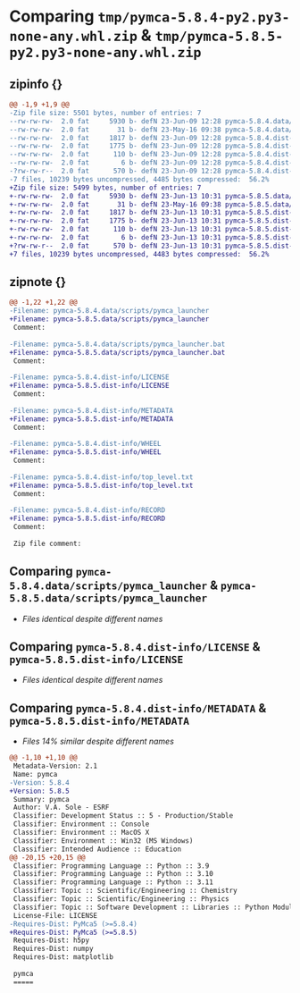 # Comparing `tmp/pymca-5.8.4-py2.py3-none-any.whl.zip` & `tmp/pymca-5.8.5-py2.py3-none-any.whl.zip`

## zipinfo {}

```diff
@@ -1,9 +1,9 @@
-Zip file size: 5501 bytes, number of entries: 7
--rw-rw-rw-  2.0 fat     5930 b- defN 23-Jun-09 12:28 pymca-5.8.4.data/scripts/pymca_launcher
--rw-rw-rw-  2.0 fat       31 b- defN 23-May-16 09:38 pymca-5.8.4.data/scripts/pymca_launcher.bat
--rw-rw-rw-  2.0 fat     1817 b- defN 23-Jun-09 12:28 pymca-5.8.4.dist-info/LICENSE
--rw-rw-rw-  2.0 fat     1775 b- defN 23-Jun-09 12:28 pymca-5.8.4.dist-info/METADATA
--rw-rw-rw-  2.0 fat      110 b- defN 23-Jun-09 12:28 pymca-5.8.4.dist-info/WHEEL
--rw-rw-rw-  2.0 fat        6 b- defN 23-Jun-09 12:28 pymca-5.8.4.dist-info/top_level.txt
-?rw-rw-r--  2.0 fat      570 b- defN 23-Jun-09 12:28 pymca-5.8.4.dist-info/RECORD
-7 files, 10239 bytes uncompressed, 4485 bytes compressed:  56.2%
+Zip file size: 5499 bytes, number of entries: 7
+-rw-rw-rw-  2.0 fat     5930 b- defN 23-Jun-13 10:31 pymca-5.8.5.data/scripts/pymca_launcher
+-rw-rw-rw-  2.0 fat       31 b- defN 23-May-16 09:38 pymca-5.8.5.data/scripts/pymca_launcher.bat
+-rw-rw-rw-  2.0 fat     1817 b- defN 23-Jun-13 10:31 pymca-5.8.5.dist-info/LICENSE
+-rw-rw-rw-  2.0 fat     1775 b- defN 23-Jun-13 10:31 pymca-5.8.5.dist-info/METADATA
+-rw-rw-rw-  2.0 fat      110 b- defN 23-Jun-13 10:31 pymca-5.8.5.dist-info/WHEEL
+-rw-rw-rw-  2.0 fat        6 b- defN 23-Jun-13 10:31 pymca-5.8.5.dist-info/top_level.txt
+?rw-rw-r--  2.0 fat      570 b- defN 23-Jun-13 10:31 pymca-5.8.5.dist-info/RECORD
+7 files, 10239 bytes uncompressed, 4483 bytes compressed:  56.2%
```

## zipnote {}

```diff
@@ -1,22 +1,22 @@
-Filename: pymca-5.8.4.data/scripts/pymca_launcher
+Filename: pymca-5.8.5.data/scripts/pymca_launcher
 Comment: 
 
-Filename: pymca-5.8.4.data/scripts/pymca_launcher.bat
+Filename: pymca-5.8.5.data/scripts/pymca_launcher.bat
 Comment: 
 
-Filename: pymca-5.8.4.dist-info/LICENSE
+Filename: pymca-5.8.5.dist-info/LICENSE
 Comment: 
 
-Filename: pymca-5.8.4.dist-info/METADATA
+Filename: pymca-5.8.5.dist-info/METADATA
 Comment: 
 
-Filename: pymca-5.8.4.dist-info/WHEEL
+Filename: pymca-5.8.5.dist-info/WHEEL
 Comment: 
 
-Filename: pymca-5.8.4.dist-info/top_level.txt
+Filename: pymca-5.8.5.dist-info/top_level.txt
 Comment: 
 
-Filename: pymca-5.8.4.dist-info/RECORD
+Filename: pymca-5.8.5.dist-info/RECORD
 Comment: 
 
 Zip file comment:
```

## Comparing `pymca-5.8.4.data/scripts/pymca_launcher` & `pymca-5.8.5.data/scripts/pymca_launcher`

 * *Files identical despite different names*

## Comparing `pymca-5.8.4.dist-info/LICENSE` & `pymca-5.8.5.dist-info/LICENSE`

 * *Files identical despite different names*

## Comparing `pymca-5.8.4.dist-info/METADATA` & `pymca-5.8.5.dist-info/METADATA`

 * *Files 14% similar despite different names*

```diff
@@ -1,10 +1,10 @@
 Metadata-Version: 2.1
 Name: pymca
-Version: 5.8.4
+Version: 5.8.5
 Summary: pymca
 Author: V.A. Sole - ESRF
 Classifier: Development Status :: 5 - Production/Stable
 Classifier: Environment :: Console
 Classifier: Environment :: MacOS X
 Classifier: Environment :: Win32 (MS Windows)
 Classifier: Intended Audience :: Education
@@ -20,15 +20,15 @@
 Classifier: Programming Language :: Python :: 3.9
 Classifier: Programming Language :: Python :: 3.10
 Classifier: Programming Language :: Python :: 3.11
 Classifier: Topic :: Scientific/Engineering :: Chemistry
 Classifier: Topic :: Scientific/Engineering :: Physics
 Classifier: Topic :: Software Development :: Libraries :: Python Modules
 License-File: LICENSE
-Requires-Dist: PyMca5 (>=5.8.4)
+Requires-Dist: PyMca5 (>=5.8.5)
 Requires-Dist: h5py
 Requires-Dist: numpy
 Requires-Dist: matplotlib
 
 pymca
 =====
```


